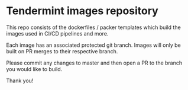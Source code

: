 # Tendermint images repository

This repo consists of the dockerfiles / packer templates which build the images used in CI/CD pipelines and more.

Each image has an associated protected git branch. Images will only be built on PR merges to their respective branch.

Please commit any changes to master and then open a PR to the branch you would like to build.
 
Thank you!
